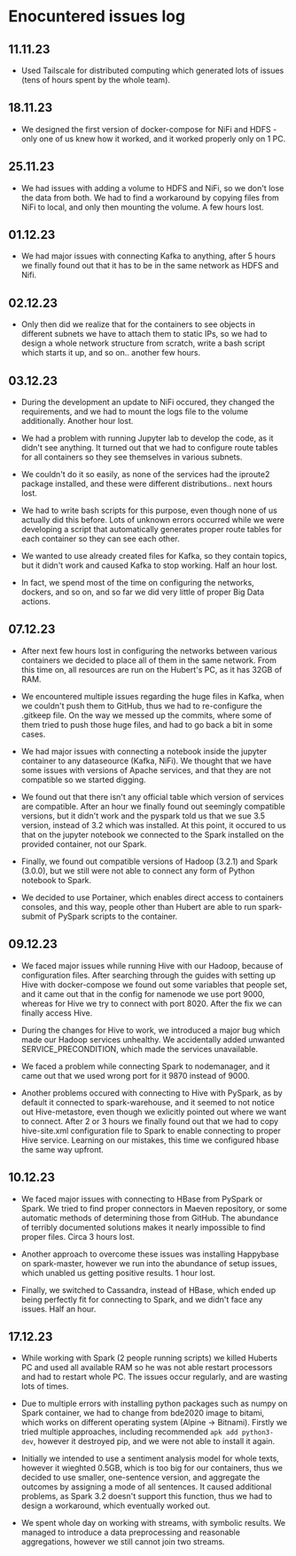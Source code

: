 # Enocuntered issues log

## 11.11.23

* Used Tailscale for distributed computing which generated lots of issues (tens of hours spent by the whole team).

## 18.11.23

* We designed the first version of docker-compose for NiFi and HDFS - only one of us knew how it worked, and it worked properly only on 1 PC.

## 25.11.23

* We had issues with adding a volume to HDFS and NiFi, so we don't lose the data from both. We had to find a workaround by copying files from NiFi to local, and only then mounting the volume. A few hours lost.

## 01.12.23

* We had major issues with connecting Kafka to anything, after 5 hours we finally found out that it has to be in the same network as HDFS and Nifi.

## 02.12.23

* Only then did we realize that for the containers to see objects in different subnets we have to attach them to static IPs, so we had to design a whole network structure from scratch, write a bash script which starts it up, and so on.. another few hours.

## 03.12.23

* During the development an update to NiFi occured, they changed the requirements, and we had to mount the logs file to the volume additionally. Another hour lost.

* We had a problem with running Jupyter lab to develop the code, as it didn't see anything. It turned out that we had to configure route tables for all containers so they see themselves in various subnets.

* We couldn't do it so easily, as none of the services had the iproute2 package installed, and these were different distributions.. next hours lost.

* We had to write bash scripts for this purpose, even though none of us actually did this before. Lots of unknown errors occurred while we were developing a script that automatically generates proper route tables for each container so they can see each other.

* We wanted to use already created files for Kafka, so they contain topics, but it didn't work and caused Kafka to stop working. Half an hour lost.

* In fact, we spend most of the time on configuring the networks, dockers, and so on, and so far we did very little of proper Big Data actions.

## 07.12.23

* After next few hours lost in configuring the networks between various containers we decided to place all of them in the same network. From this time on, all resources are run on the Hubert's PC, as it has 32GB of RAM.

* We encountered multiple issues regarding the huge files in Kafka, when we couldn't push them to GitHub, thus we had to re-configure the .gitkeep file. On the way we messed up the commits, where some of them tried to push those huge files, and had to go back a bit in some cases.

* We had major issues with connecting a notebook inside the jupyter container to any dataseource (Kafka, NiFi). We thought that we have some issues with versions of Apache services, and that they are not compatible so we started digging.

* We found out that there isn't any official table which version of services are compatible. After an hour we finally found out seemingly compatible versions, but it didn't work and the pyspark told us that we sue 3.5 version, instead of 3.2 which was installed. At this point, it occured to us that on the jupyter notebook we connected to the Spark installed on the provided container, not our Spark.

* Finally, we found out compatible versions of Hadoop (3.2.1) and Spark (3.0.0), but we still were not able to connect any form of Python notebook to Spark.

* We decided to use Portainer, which enables direct access to containers consoles, and this way, people other than Hubert are able to run spark-submit of PySpark scripts to the container.

## 09.12.23

* We faced major issues while running Hive with our Hadoop, because of configuration files. After searching through the guides with setting up Hive with docker-compose we found out some variables that people set, and it came out that in the config for namenode we use port 9000, whereas for Hive we try to connect with port 8020. After the fix we can finally access Hive.

* During the changes for Hive to work, we introduced a major bug which made our Hadoop services unhealthy. We accidentally added unwanted SERVICE_PRECONDITION, which made the services unavailable.

* We faced a problem while connecting Spark to nodemanager, and it came out that we used wrong port for it 9870 instead of 9000.

* Another problems occured with connecting to Hive with PySpark, as by default it connected to spark-warehouse, and it seemed to not notice out Hive-metastore, even though we exlicitly pointed out where we want to connect. After 2 or 3 hours we finally found out that we had to copy hive-site.xml configuration file to Spark to enable connecting to proper Hive service. Learning on our mistakes, this time we configured hbase the same way upfront.

## 10.12.23

* We faced major issues with connecting to HBase from PySpark or Spark. We tried to find proper connectors in Maeven repository, or some automatic methods of determining those from GitHub. The abundance of terribly documented solutions makes it nearly impossible to find proper files. Circa 3 hours lost.

* Another approach to overcome these issues was installing Happybase on spark-master, however we run into the abundance of setup issues, which unabled us getting positive results. 1 hour lost.

* Finally, we switched to Cassandra, instead of HBase, which ended up being perfectly fit for connecting to Spark, and we didn't face any issues. Half an hour.

## 17.12.23

* While working with Spark (2 people running scripts) we killed Huberts PC and used all available RAM so he was not able restart processors and had to restart whole PC. The issues occur regularly, and are wasting lots of times.

* Due to multiple errors with installing python packages such as numpy on Spark container, we had to change from bde2020 image to bitami, which works on different operating system (Alpine -> Bitnami). Firstly we tried multiple approaches, including recommended `apk add python3-dev`, however it destroyed pip, and we were not able to install it again.

* Initially we intended to use a sentiment analysis model for whole texts, however it wieghted 0.5GB, which is too big for our containers, thus we decided to use smaller, one-sentence version, and aggregate the outcomes by assigning a mode of all sentences. It caused additional problems, as Spark 3.2 doesn't support this function, thus we had to design a workaround, which eventually worked out.

* We spent whole day on working with streams, with symbolic results. We managed to introduce a data preprocessing and reasonable aggregations, however we still cannot join two streams.